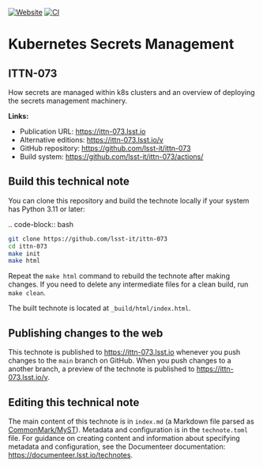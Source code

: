 [![Website](https://img.shields.io/badge/ittn--073-lsst.io-brightgreen.svg)](https://ittn-073.lsst.io)
[![CI](https://github.com/lsst-it/ittn-073/actions/workflows/ci.yaml/badge.svg)](https://github.com/lsst-it/ittn-073/actions/workflows/ci.yaml)

# Kubernetes Secrets Management

## ITTN-073

How secrets are managed within k8s clusters and an overview of deploying the secrets management machinery.

**Links:**

- Publication URL: https://ittn-073.lsst.io
- Alternative editions: https://ittn-073.lsst.io/v
- GitHub repository: https://github.com/lsst-it/ittn-073
- Build system: https://github.com/lsst-it/ittn-073/actions/


## Build this technical note

You can clone this repository and build the technote locally if your system has Python 3.11 or later:

.. code-block:: bash

```sh
git clone https://github.com/lsst-it/ittn-073
cd ittn-073
make init
make html
```

Repeat the `make html` command to rebuild the technote after making changes.
If you need to delete any intermediate files for a clean build, run `make clean`.

The built technote is located at `_build/html/index.html`.

## Publishing changes to the web

This technote is published to https://ittn-073.lsst.io whenever you push changes to the `main` branch on GitHub.
When you push changes to a another branch, a preview of the technote is published to https://ittn-073.lsst.io/v.

## Editing this technical note

The main content of this technote is in `index.md` (a Markdown file parsed as [CommonMark/MyST](https://myst-parser.readthedocs.io/en/latest/index.html)).
Metadata and configuration is in the `technote.toml` file.
For guidance on creating content and information about specifying metadata and configuration, see the Documenteer documentation: https://documenteer.lsst.io/technotes.
